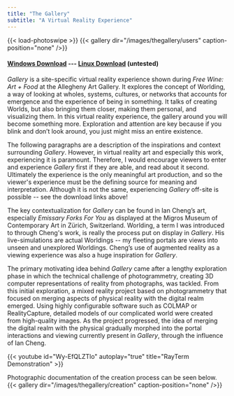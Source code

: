 ```yaml
---
title: "The Gallery"
subtitle: "A Virtual Reality Experience"
---
```


{{< load-photoswipe >}}
{{< gallery dir="/images/thegallery/users" caption-position="none" />}}

#### [Windows Download](https://drive.google.com/uc?export=download&confirm=j7PN&id=1G9NpKjfLmfASRWetgFAGWCij0BEoidOG) --- [Linux Download](https://drive.google.com/uc?export=download&confirm=j7PN&id=1G9NpKjfLmfASRWetgFAGWCij0BEoidOG) (untested)

*Gallery* is a site-specific virtual reality experience shown during *Free
Wine: Art + Food* at the Allegheny Art Gallery. It explores the concept of
Worlding, a way of looking at wholes, systems, cultures, or networks that
accounts for emergence and the experience of being in something. It talks of
creating Worlds, but also bringing them closer, making them personal, and
visualizing them. In this virtual reality experience, the gallery around you
will become something more. Exploration and attention are key because if you
blink and don’t look around, you just might miss an entire existence.

The following paragraphs are a description of the inspirations and context
surrounding *Gallery*. However, in virtual reality art and especially this
work, experiencing it is paramount. Therefore, I would encourage viewers to
enter and experience *Gallery* first if they are able, and read about it
second. Ultimately the experience is the only meaningful art production, and so
the viewer's experience must be the defining source for meaning and
interpretation. Although it is not the same, experiencing *Gallery* off-site is
possible -- see the download links above!

The key contextualization for *Gallery* can be found in Ian Cheng’s art,
especially *Emissary Forks For You* as displayed at the Migros Museum of
Contemporary Art in Zürich, Switzerland. Worlding, a term I was introduced to
through Cheng's work, is really the process put on display in *Gallery*. His
live-simulations are actual Worldings -- my fleeting portals are views into
unseen and unexplored Worldings. Cheng’s use of augmented reality as a viewing
experience was also a huge inspiration for *Gallery*.

The primary motivating idea behind *Gallery* came after a lengthy exploration
phase in which the technical challenge of photogrammetry, creating 3D computer
representations of reality from photographs, was tackled. From this initial
exploration, a mixed reality project based on photogrammetry that focused on
merging aspects of physical reality with the digital realm emerged. Using
highly configurable software such as COLMAP or RealityCapture, detailed models
of our complicated world were created from high-quality images. As the project
progressed, the idea of merging the digital realm with the physical gradually
morphed into the portal interactions and viewing currently present in
*Gallery*, through the influence of Ian Cheng.

{{< youtube id="Wy-EfQLZTlo" autoplay="true" title="RayTerm Demonstration" >}}

Photographic documentation of the creation process can be seen below.
{{< gallery dir="/images/thegallery/creation" caption-position="none" />}}
